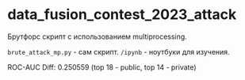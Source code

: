 # data_fusion_contest_2023_attack

Брутфорс скрипт с использованием multiprocessing.

`brute_attack_mp.py` - сам скрипт.
`/ipynb` - ноутбуки для изучения.

ROC-AUC Diff: 0.250559 (top 18 - public, top 14 - private)